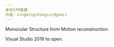 ```yaml
---
单目SfM重建
作者：xingmingzhangssr@gmail
---
```


Monocular Structure from Motion reconstruction.

Visual Studio 2019 to open.